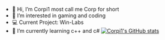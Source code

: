 - 👋 Hi, I’m Corpi1 most call me Corp for short
- 👀 I’m interested in gaming and coding
- 💻 Current Project: Win-Labs
- 🌱 I’m currently learning c++ and c#
[![Corpi1's GitHub stats](https://github-readme-stats.vercel.app/api?username=Corp-i1)](https://github.com/anuraghazra/github-readme-stats)
